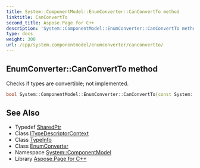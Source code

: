 ```yaml
---
title: System::ComponentModel::EnumConverter::CanConvertTo method
linktitle: CanConvertTo
second_title: Aspose.Page for C++
description: 'System::ComponentModel::EnumConverter::CanConvertTo method. Checks if types are convertible; not implemented in C++.'
type: docs
weight: 300
url: /cpp/system.componentmodel/enumconverter/canconvertto/
---
```

## EnumConverter::CanConvertTo method


Checks if types are convertible; not implemented.

```cpp
bool System::ComponentModel::EnumConverter::CanConvertTo(const System::SharedPtr<ITypeDescriptorContext> &context, const System::TypeInfo &destinationType)
```

## See Also

* Typedef [SharedPtr](../../../system/sharedptr/)
* Class [ITypeDescriptorContext](../../itypedescriptorcontext/)
* Class [TypeInfo](../../../system/typeinfo/)
* Class [EnumConverter](../)
* Namespace [System::ComponentModel](../../)
* Library [Aspose.Page for C++](../../../)
